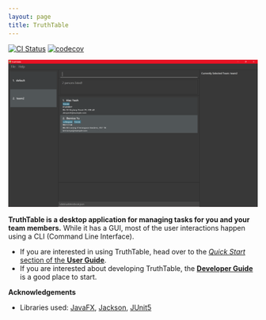 ```yaml
---
layout: page
title: TruthTable
---
```


[![CI Status](https://github.com/se-edu/addressbook-level3/workflows/Java%20CI/badge.svg)](https://github.com/se-edu/addressbook-level3/actions)
[![codecov](https://codecov.io/gh/nus-cs2103-AY2223S1/tp/branch/master/graph/badge.svg?token=A2FU6P932B)](https://codecov.io/gh/nus-cs2103-AY2223S1/tp)

![Ui](images/Ui.png)

**TruthTable is a desktop application for managing tasks for you and your team members.** While it has a GUI, most of the user interactions happen using a CLI (Command Line Interface).

* If you are interested in using TruthTable, head over to the [_Quick Start_ section of the **User Guide**](UserGuide.html#quick-start).
* If you are interested about developing TruthTable, the [**Developer Guide**](DeveloperGuide.html) is a good place to start.


**Acknowledgements**

* Libraries used: [JavaFX](https://openjfx.io/), [Jackson](https://github.com/FasterXML/jackson), [JUnit5](https://github.com/junit-team/junit5)

